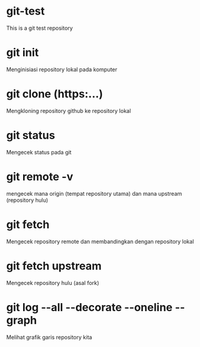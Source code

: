 # git-test
This is a git test repository

# git init
Menginisiasi repository lokal pada komputer 

# git clone (https:...)
Mengkloning repository github ke repository lokal

# git status 
Mengecek status pada git

# git remote -v
mengecek mana origin (tempat repository utama) dan mana upstream (repository hulu)

# git fetch
Mengecek repository remote dan membandingkan dengan repository lokal

# git fetch upstream
Mengecek repository hulu (asal fork)

# git log --all --decorate --oneline --graph
Melihat grafik garis repository kita

